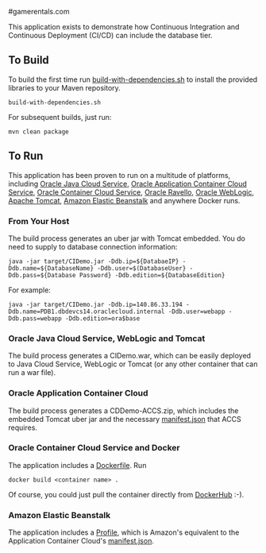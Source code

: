 #gamerentals.com 

This application exists to demonstrate how Continuous Integration and Continuous Deployment (CI/CD) can include the database tier. 

## To Build

To build the first time run [build-with-dependencies.sh](build-with-dependencies.sh) to install the provided libraries to your Maven repository.

	build-with-dependencies.sh

For subsequent builds, just run:

	mvn clean package


## To Run

This application has been proven to run on a multitude of platforms, including [Oracle Java Cloud Service](https://cloud.oracle.com/en_US/java), [Oracle Application Container Cloud Service](https://cloud.oracle.com/en_US/application-container-cloud), [Oracle Container Cloud Service](https://cloud.oracle.com/en_US/container), [Oracle Ravello](https://cloud.oracle.com/en_US/ravello), [Oracle WebLogic](http://www.oracle.com/technetwork/middleware/weblogic/overview/index.html), [Apache Tomcat](https://tomcat.apache.org/), [Amazon Elastic Beanstalk](https://aws.amazon.com/elasticbeanstalk/) and anywhere Docker runs.

### From Your Host
The build process generates an uber jar with Tomcat embedded. You do need to supply to database connection information:

	java -jar target/CIDemo.jar -Ddb.ip=${DatabaeIP} -Ddb.name=${DatabaseName} -Ddb.user=$(DatabaseUser} -Ddb.pass=${Database Password} -Ddb.edition=${DatabaseEdition}

For example:

	java -jar target/CIDemo.jar -Ddb.ip=140.86.33.194 -Ddb.name=PDB1.dbdevcs14.oraclecloud.internal -Ddb.user=webapp -Ddb.pass=webapp -Ddb.edition=ora$base  
 

### Oracle Java Cloud Service, WebLogic and Tomcat
The build process generates a CIDemo.war, which can be easily deployed to Java Cloud Service, WebLogic or Tomcat (or any other container that can run a war file).

### Oracle Application Container Cloud
The build process generates a CDDemo-ACCS.zip, which includes the embedded Tomcat uber jar and the necessary [manifest.json](manifest.json) that ACCS requires. 

### Oracle Container Cloud Service and Docker
The application includes a [Dockerfile](Dockerfile.). Run

	docker build <container name> . 

Of course, you could just pull the container directly from [DockerHub](https://hub.docker.com/r/wbleonard/gamerentals/) :-).

### Amazon Elastic Beanstalk
The application includes a [Profile](Procfile), which is Amazon's equivalent to the Application Container Cloud's [manifest.json](manifest.json).
 


